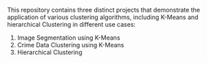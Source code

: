 This repository contains three distinct projects that demonstrate the application of various clustering algorithms, including K-Means and hierarchical Clustering in different use cases:
1. Image Segmentation using K-Means
2. Crime Data Clustering using K-Means
3. Hierarchical Clustering 
